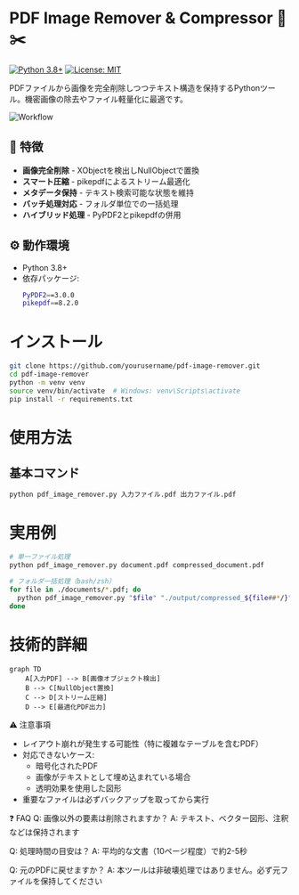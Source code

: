 # PDF Image Remover & Compressor 🔖✂️

[![Python 3.8+](https://img.shields.io/badge/Python-3.8+-blue.svg)](https://www.python.org/)
[![License: MIT](https://img.shields.io/badge/License-MIT-yellow.svg)](https://opensource.org/licenses/MIT)

PDFファイルから画像を完全削除しつつテキスト構造を保持するPythonツール。機密画像の除去やファイル軽量化に最適です。

![Workflow](https://via.placeholder.com/800x200.png?text=PDF+Processing+Workflow+Diagram)

## 🚀 特徴
- **画像完全削除** - XObjectを検出しNullObjectで置換
- **スマート圧縮** - pikepdfによるストリーム最適化
- **メタデータ保持** - テキスト検索可能な状態を維持
- **バッチ処理対応** - フォルダ単位での一括処理
- **ハイブリッド処理** - PyPDF2とpikepdfの併用

## ⚙️ 動作環境
- Python 3.8+
- 依存パッケージ:
  ```bash
  PyPDF2==3.0.0
  pikepdf==8.2.0

# インストール
```bash
git clone https://github.com/yourusername/pdf-image-remover.git
cd pdf-image-remover
python -m venv venv
source venv/bin/activate  # Windows: venv\Scripts\activate
pip install -r requirements.txt
```
# 使用方法
## 基本コマンド
```bash
python pdf_image_remover.py 入力ファイル.pdf 出力ファイル.pdf
```
# 実用例
```bash
# 単一ファイル処理
python pdf_image_remover.py document.pdf compressed_document.pdf

# フォルダ一括処理（bash/zsh）
for file in ./documents/*.pdf; do
  python pdf_image_remover.py "$file" "./output/compressed_${file##*/}"
done
```
# 技術的詳細
```mermaid
graph TD
    A[入力PDF] --> B[画像オブジェクト検出]
    B --> C[NullObject置換]
    C --> D[ストリーム圧縮]
    D --> E[最適化PDF出力]
```

⚠️ 注意事項
- レイアウト崩れが発生する可能性（特に複雑なテーブルを含むPDF）
- 対応できないケース:
  - 暗号化されたPDF
  - 画像がテキストとして埋め込まれている場合
  - 透明効果を使用した図形
- 重要なファイルは必ずバックアップを取ってから実行

❓ FAQ
Q: 画像以外の要素は削除されますか？
A: テキスト、ベクター図形、注釈などは保持されます

Q: 処理時間の目安は？
A: 平均的な文書（10ページ程度）で約2-5秒

Q: 元のPDFに戻せますか？
A: 本ツールは非破壊処理ではありません。必ず元ファイルを保持してください
